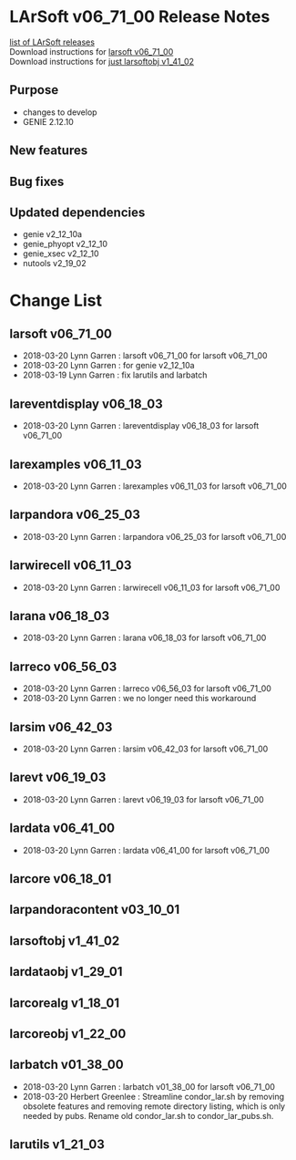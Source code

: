 # LArSoft v06_71_00 Release Notes



[list of LArSoft releases](LArSoft_release_list)  
Download instructions for [larsoft v06_71_00](https://scisoft.fnal.gov/scisoft/bundles/larsoft/v06_71_00/larsoft-v06_71_00.html)  
Download instructions for [just larsoftobj v1_41_02](https://scisoft.fnal.gov/scisoft/bundles/larsoftobj/v1_41_02/larsoftobj-v1_41_02.html)

## Purpose

-   changes to develop
-   GENIE 2.12.10

## New features

## Bug fixes

## Updated dependencies

-   genie v2_12_10a
-   genie_phyopt v2_12_10
-   genie_xsec v2_12_10
-   nutools v2_19_02

# Change List

## larsoft v06_71_00

-   2018-03-20 Lynn Garren : larsoft v06_71_00 for larsoft v06_71_00
-   2018-03-20 Lynn Garren : for genie v2_12_10a
-   2018-03-19 Lynn Garren : fix larutils and larbatch

## lareventdisplay v06_18_03

-   2018-03-20 Lynn Garren : lareventdisplay v06_18_03 for larsoft v06_71_00

## larexamples v06_11_03

-   2018-03-20 Lynn Garren : larexamples v06_11_03 for larsoft v06_71_00

## larpandora v06_25_03

-   2018-03-20 Lynn Garren : larpandora v06_25_03 for larsoft v06_71_00

## larwirecell v06_11_03

-   2018-03-20 Lynn Garren : larwirecell v06_11_03 for larsoft v06_71_00

## larana v06_18_03

-   2018-03-20 Lynn Garren : larana v06_18_03 for larsoft v06_71_00

## larreco v06_56_03

-   2018-03-20 Lynn Garren : larreco v06_56_03 for larsoft v06_71_00
-   2018-03-20 Lynn Garren : we no longer need this workaround

## larsim v06_42_03

-   2018-03-20 Lynn Garren : larsim v06_42_03 for larsoft v06_71_00

## larevt v06_19_03

-   2018-03-20 Lynn Garren : larevt v06_19_03 for larsoft v06_71_00

## lardata v06_41_00

-   2018-03-20 Lynn Garren : lardata v06_41_00 for larsoft v06_71_00

## larcore v06_18_01

## larpandoracontent v03_10_01

## larsoftobj v1_41_02

## lardataobj v1_29_01

## larcorealg v1_18_01

## larcoreobj v1_22_00

## larbatch v01_38_00

-   2018-03-20 Lynn Garren : larbatch v01_38_00 for larsoft v06_71_00
-   2018-03-20 Herbert Greenlee : Streamline condor_lar.sh by removing obsolete features and removing remote directory listing, which is only needed by pubs. Rename old condor_lar.sh to condor_lar_pubs.sh.

## larutils v1_21_03
